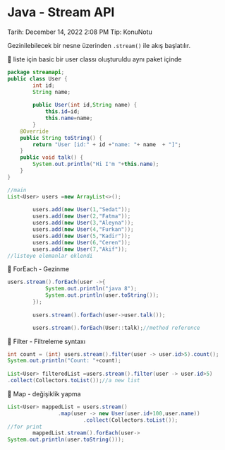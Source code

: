 # Java - Stream API

Tarih: December 14, 2022 2:08 PM
Tip: KonuNotu

Gezinilebilecek bir nesne üzerinden `.stream()` ile akış başlatılır.

<aside>
🌟 liste için basic bir user classı oluşturuldu aynı paket içinde

</aside>

```java
package streamapi;
public class User {
		int id;
		String name;
		
		public User(int id,String name) {
			this.id=id;
			this.name=name;
		}
	@Override
	public String toString() {
		return "User [id:" + id +"name: "+ name  + "]";
	}
	public void talk() {
		System.out.println("Hi I'm "+this.name);
	}
}
```

```java
//main
List<User> users =new ArrayList<>();
		
		users.add(new User(1,"Sedat"));
		users.add(new User(2,"Fatma"));
		users.add(new User(3,"Aleyna"));
		users.add(new User(4,"Furkan"));
		users.add(new User(5,"Kadir"));
		users.add(new User(6,"Ceren"));
		users.add(new User(7,"Akif"));
//listeye elemanlar eklendi
```

<aside>
🌟 ForEach - Gezinme

</aside>

```java
users.stream().forEach(user ->{
			System.out.println("java 8");
			System.out.println(user.toString());
		});
		
		users.stream().forEach(user->user.talk());

		users.stream().forEach(User::talk);//method reference
```

<aside>
🌟 Filter - Filtreleme syntaxı

</aside>

```java
int count = (int) users.stream().filter(user -> user.id>5).count(); 
System.out.println("Count: "+count);
		
List<User> filteredList =users.stream().filter(user -> user.id>5)
.collect(Collectors.toList());//a new list
```

<aside>
🌟 Map - değişiklik yapma

</aside>

```java
List<User> mappedList = users.stream()
				.map(user -> new User(user.id+100,user.name))
						.collect(Collectors.toList());
//for print
		mappedList.stream().forEach(user->
System.out.println(user.toString()));
```